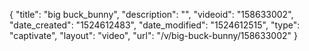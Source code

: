 {
    "title": "big buck_bunny",
    "description": "",
    "videoid": "158633002",
    "date_created": "1524612483",
    "date_modified": "1524612515",
    "type": "captivate",
    "layout": "video",
    "url": "\/v\/big-buck-bunny\/158633002"
}